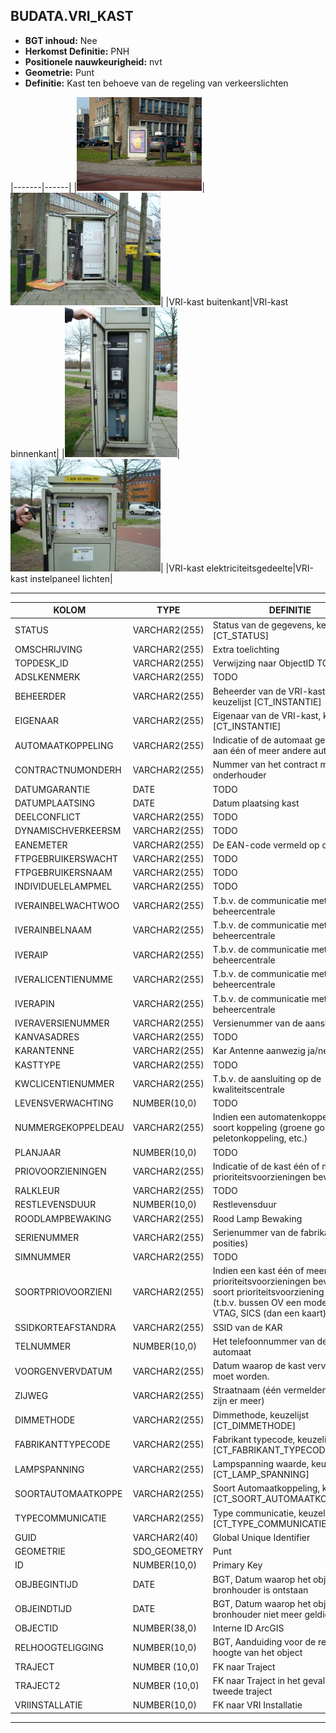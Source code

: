 ﻿## BUDATA.VRI_KAST


* __BGT inhoud:__ Nee
* __Herkomst Definitie:__ PNH
* __Positionele nauwkeurigheid:__ nvt
* __Geometrie:__ Punt
* __Definitie:__ Kast ten behoeve van de regeling van verkeerslichten

|-------|------|
|![VRI-kast buitenkant](vrikast_1.png)|![VRI-kast binnenkant](vrikast_2.png)|
|VRI-kast buitenkant|VRI-kast binnenkant|
|![VRI-kast elektriciteitsgedeelte](vrikast_3.png)|![VRI-kast instelpaneel lichten](vrikast_4.png)|
|VRI-kast elektriciteitsgedeelte|VRI-kast instelpaneel lichten|

***

|KOLOM                           	|TYPE          	|DEFINITIE|
|------                          	|----          	|-----    |
|STATUS                          	|VARCHAR2(255) 	|Status van de gegevens, keuzelijst [CT_STATUS]|
|OMSCHRIJVING                    	|VARCHAR2(255) 	|Extra toelichting|
|TOPDESK_ID							|VARCHAR2(255) 	|Verwijzing naar ObjectID TOPdesk|
|ADSLKENMERK                     	|VARCHAR2(255) 	|TODO|
|BEHEERDER                       	|VARCHAR2(255) 	|Beheerder van de VRI-kast, keuzelijst [CT_INSTANTIE]|
|EIGENAAR                        	|VARCHAR2(255) 	|Eigenaar van de VRI-kast, keuzelijst [CT_INSTANTIE]|
|AUTOMAATKOPPELING               	|VARCHAR2(255) 	|Indicatie of de automaat gekoppeld is aan één of meer andere automaten |
|CONTRACTNUMONDERH               	|VARCHAR2(255) 	|Nummer van het contract met de onderhouder|
|DATUMGARANTIE                   	|DATE          	|TODO|
|DATUMPLAATSING                  	|DATE          	|Datum plaatsing kast|
|DEELCONFLICT                    	|VARCHAR2(255) 	|TODO|
|DYNAMISCHVERKEERSM              	|VARCHAR2(255) 	|TODO|
|EANEMETER                       	|VARCHAR2(255) 	|De EAN-code vermeld op de meter|
|FTPGEBRUIKERSWACHT              	|VARCHAR2(255) 	|TODO|
|FTPGEBRUIKERSNAAM               	|VARCHAR2(255) 	|TODO|
|INDIVIDUELELAMPMEL              	|VARCHAR2(255) 	|TODO|
|IVERAINBELWACHTWOO              	|VARCHAR2(255) 	|T.b.v. de communicatie met de VRI-beheercentrale|
|IVERAINBELNAAM                  	|VARCHAR2(255) 	|T.b.v. de communicatie met de VRI-beheercentrale|
|IVERAIP                         	|VARCHAR2(255) 	|T.b.v. de communicatie met de VRI-beheercentrale|
|IVERALICENTIENUMME              	|VARCHAR2(255) 	|T.b.v. de communicatie met de VRI-beheercentrale|
|IVERAPIN                        	|VARCHAR2(255) 	|T.b.v. de communicatie met de VRI-beheercentrale|
|IVERAVERSIENUMMER               	|VARCHAR2(255) 	|Versienummer van de aansluiting|
|KANVASADRES                     	|VARCHAR2(255) 	|TODO|
|KARANTENNE                      	|VARCHAR2(255) 	|Kar Antenne aanwezig ja/nee|
|KASTTYPE                        	|VARCHAR2(255) 	|TODO|
|KWCLICENTIENUMMER               	|VARCHAR2(255) 	|T.b.v. de aansluiting op de kwaliteitscentrale|
|LEVENSVERWACHTING               	|NUMBER(10,0)  	|TODO|
|NUMMERGEKOPPELDEAU              	|VARCHAR2(255) 	|Indien een automatenkoppeling: de soort koppeling (groene golf, peletonkoppeling, etc.)|
|PLANJAAR                        	|NUMBER(10,0)  	|TODO|
|PRIOVOORZIENINGEN               	|VARCHAR2(255) 	|Indicatie of de kast één of meer prioriteitsvoorzieningen bevat |
|RALKLEUR                        	|VARCHAR2(255) 	|TODO|
|RESTLEVENSDUUR                  	|NUMBER(10,0)  	|Restlevensduur|
|ROODLAMPBEWAKING                	|VARCHAR2(255) 	|Rood Lamp Bewaking|
|SERIENUMMER                     	|VARCHAR2(255) 	|Serienummer van de fabrikant (5 á 6 posities)|
|SIMNUMMER                       	|VARCHAR2(255) 	|TODO|
|SOORTPRIOVOORZIENI              	|VARCHAR2(255) 	|Indien een kast één of meer prioriteitsvoorzieningen bevat: de soort prioriteitsvoorziening (KAR (t.b.v. bussen OV een modem) of VTAG, SICS (dan een kaart))|
|SSIDKORTEAFSTANDRA              	|VARCHAR2(255) 	|SSID van de KAR|
|TELNUMMER                       	|NUMBER(10,0)  	|Het telefoonnummer van de automaat|
|VOORGENVERVDATUM                	|VARCHAR2(255) 	|Datum waarop de kast vervangen moet worden.|
|ZIJWEG                          	|VARCHAR2(255) 	|Straatnaam (één vermelden, ook al zijn er meer)|
|DIMMETHODE                      	|VARCHAR2(255) 	|Dimmethode, keuzelijst [CT_DIMMETHODE]|
|FABRIKANTTYPECODE               	|VARCHAR2(255) 	|Fabrikant typecode, keuzelijst [CT_FABRIKANT_TYPECODE]|
|LAMPSPANNING                    	|VARCHAR2(255) 	|Lampspanning waarde, keuzelijst [CT_LAMP_SPANNING]|
|SOORTAUTOMAATKOPPE              	|VARCHAR2(255) 	|Soort Automaatkoppeling, keuzelijst [CT_SOORT_AUTOMAATKOPPELING]|
|TYPECOMMUNICATIE                	|VARCHAR2(255) 	|Type communicatie, keuzelijst [CT_TYPE_COMMUNICATIE]|
|GUID                            	|VARCHAR2(40)  	|Global Unique Identifier|
|GEOMETRIE                       	|SDO_GEOMETRY  	|Punt|
|ID                              	|NUMBER(10,0)  	|Primary Key|
|OBJBEGINTIJD                    	|DATE          	|BGT, Datum waarop het object bij de bronhouder is ontstaan|
|OBJEINDTIJD                     	|DATE          	|BGT, Datum waarop het object bij de bronhouder niet meer geldig is|
|OBJECTID                        	|NUMBER(38,0)   |Interne ID ArcGIS|
|RELHOOGTELIGGING                	|NUMBER(10,0)  	|BGT, Aanduiding voor de relatieve hoogte van het object|
|TRAJECT							|NUMBER (10,0)	|FK naar Traject|
|TRAJECT2							|NUMBER (10,0)	|FK naar Traject in het geval van een tweede traject|
|VRIINSTALLATIE                  	|NUMBER(10,0)  	|FK naar VRI Installatie|

***


